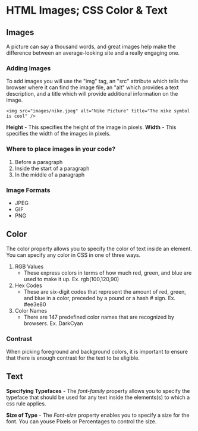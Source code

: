 # HTML Images; CSS Color & Text

## Images

A picture can say a thousand words, and great images help make the difference between an average-looking site and a really engaging one.

### Adding Images

To add images you will use the "img" tag, an "src" attribute which tells the browser where it can find the image file, an "alt" which provides a text description, and a title which will provide additional information on the image.

```
<img src="images/nike.jpeg" alt="Nike Picture" title="The nike symbol is cool" />
```

**Height** - This specifies the height of the image in pixels.
**Width** - This specifies the width of the images in pixels.

### Where to place images in your code?

1. Before a paragraph
2. Inside the start of a paragraph
3. In the middle of a paragraph

### Image Formats

- JPEG
- GIF
- PNG

## Color

The color property allows you to specify the color of text inside an element. You can specify any color in CSS in one of three ways.

1. RGB Values
   - These express colors in terms of how much red, green, and blue are used to make it up. Ex. rgb(100,120,90)
2. Hex Codes
   - These are six-digit codes that represent the amount of red, green, and blue in a color, preceded by a pound or a hash # sign. Ex. #ee3e80
3. Color Names
   - There are 147 predefined color names that are recognized by browsers. Ex. DarkCyan

### Contrast

When picking foreground and background colors, it is important to ensure that there is enough contrast for the text to be eligible.

## Text

**Specifying Typefaces** - The _font-family_ property allows you to specify the typeface that should be used for any text inside the elements(s) to which a css rule applies.

**Size of Type** - The _Font-size_ property enables you to specify a size for the font. You can youse Pixels or Percentages to control the size.
